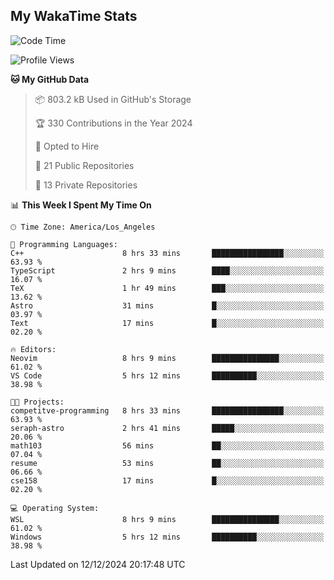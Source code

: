 ## My WakaTime Stats
<!--START_SECTION:waka-->
![Code Time](http://img.shields.io/badge/Code%20Time-199%20hrs%2015%20mins-blue)

![Profile Views](http://img.shields.io/badge/Profile%20Views-0-blue)

**🐱 My GitHub Data** 

> 📦 803.2 kB Used in GitHub's Storage 
 > 
> 🏆 330 Contributions in the Year 2024
 > 
> 💼 Opted to Hire
 > 
> 📜 21 Public Repositories 
 > 
> 🔑 13 Private Repositories 
 > 
📊 **This Week I Spent My Time On** 

```text
🕑︎ Time Zone: America/Los_Angeles

💬 Programming Languages: 
C++                      8 hrs 33 mins       ████████████████░░░░░░░░░   63.93 % 
TypeScript               2 hrs 9 mins        ████░░░░░░░░░░░░░░░░░░░░░   16.07 % 
TeX                      1 hr 49 mins        ███░░░░░░░░░░░░░░░░░░░░░░   13.62 % 
Astro                    31 mins             █░░░░░░░░░░░░░░░░░░░░░░░░   03.97 % 
Text                     17 mins             █░░░░░░░░░░░░░░░░░░░░░░░░   02.20 % 

🔥 Editors: 
Neovim                   8 hrs 9 mins        ███████████████░░░░░░░░░░   61.02 % 
VS Code                  5 hrs 12 mins       ██████████░░░░░░░░░░░░░░░   38.98 % 

🐱‍💻 Projects: 
competitve-programming   8 hrs 33 mins       ████████████████░░░░░░░░░   63.93 % 
seraph-astro             2 hrs 41 mins       █████░░░░░░░░░░░░░░░░░░░░   20.06 % 
math103                  56 mins             ██░░░░░░░░░░░░░░░░░░░░░░░   07.04 % 
resume                   53 mins             ██░░░░░░░░░░░░░░░░░░░░░░░   06.66 % 
cse158                   17 mins             █░░░░░░░░░░░░░░░░░░░░░░░░   02.20 % 

💻 Operating System: 
WSL                      8 hrs 9 mins        ███████████████░░░░░░░░░░   61.02 % 
Windows                  5 hrs 12 mins       ██████████░░░░░░░░░░░░░░░   38.98 % 
```


 Last Updated on 12/12/2024 20:17:48 UTC
<!--END_SECTION:waka-->
